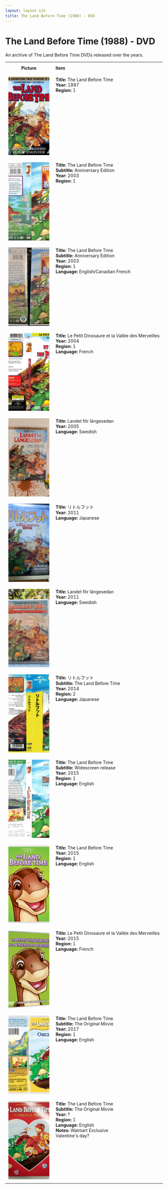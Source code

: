 ```yaml
---
layout: layout.njk
title: The Land Before Time (1988) - DVD
---
```


# The Land Before Time (1988) - DVD

An archive of The Land Before Time DVDs released over the years.

<div class="table-wrapper">
  <div class="responsive-row">
<table>
  <tr>
    <th style="width:20%; vertical-align:top; padding:10px;">
      <strong>Picture</strong>
    </th>
    <th style="text-align: left; padding:10px;">
      <strong>Item</strong>
    </th>
  </tr>

<tr>
    <td style="width:30%; text-align: center; vertical-align:top; padding:10px;">
      <a href="/images/media/dvd/1/1997_orig.png" data-lightbox="books" data-title="The Land Before Time">
        <div class="img-box">
          <img loading="lazy" src="/images/media/dvd/1/1997_orig.png" alt="The Land Before Time" style="height:250px; object-fit:cover;" />
        </div>
      </a>
    </td>
    <td style="vertical-align:top; padding:10px;">
      <strong>Title:</strong> The Land Before Time<br/>
      <strong>Year:</strong> 1997<br/>
      <strong>Region:</strong> 1<br/>
    </td>
  </tr>

<tr>
    <td style="width:30%; text-align: center; vertical-align:top; padding:10px;">
      <a href="/images/media/dvd/1/anniversaryedition_orig)2003.jpg" data-lightbox="books" data-title="The Land Before Time">
        <div class="img-box">
          <img loading="lazy" src="/images/media/dvd/1/anniversaryedition_orig)2003.jpg" alt="The Land Before Time" style="height:250px; object-fit:cover;" />
        </div>
      </a>
    </td>
    <td style="vertical-align:top; padding:10px;">
      <strong>Title:</strong> The Land Before Time<br/>
      <strong>Subtitle:</strong> Anniversary Edition<br/>
      <strong>Year:</strong> 2003<br/>
      <strong>Region:</strong> 1<br/>
    </td>
  </tr>

<tr>
    <td style="width:30%; text-align: center; vertical-align:top; padding:10px;">
      <a href="/images/media/dvd/1/canadian1_orig2003.png" data-lightbox="books" data-title="The Land Before Time">
        <div class="img-box">
          <img loading="lazy" src="/images/media/dvd/1/canadian1_orig2003.png" alt="The Land Before Time" style="height:250px; object-fit:cover;" />
        </div>
      </a>
    </td>
    <td style="vertical-align:top; padding:10px;">
      <strong>Title:</strong> The Land Before Time<br/>
      <strong>Subtitle:</strong> Anniversary Edition<br/>
      <strong>Year:</strong> 2003<br/>
      <strong>Region:</strong> 1<br/>
      <strong>Language:</strong> English/Canadian French<br/>
    </td>
  </tr>

<tr>
    <td style="width:30%; text-align: center; vertical-align:top; padding:10px;">
      <a href="/images/media/dvd/1/le-petit-dinosaure-vol-1-la-vallee-des-merveilles-09131904022007_orig2004.jpg" data-lightbox="books" data-title="Le Petit Dinosaure et la Vallée des Merveilles">
        <div class="img-box">
          <img loading="lazy" src="/images/media/dvd/1/le-petit-dinosaure-vol-1-la-vallee-des-merveilles-09131904022007_orig2004.jpg" alt="Le Petit Dinosaure et la Vallée des Merveilles" style="height:250px; object-fit:cover;" />
        </div>
      </a>
    </td>
    <td style="vertical-align:top; padding:10px;">
      <strong>Title:</strong> Le Petit Dinosaure et la Vallée des Merveilles<br/>
      <strong>Year:</strong> 2004<br/>
      <strong>Region:</strong> 1<br/>
      <strong>Language:</strong> French<br/>
    </td>
  </tr>

  <tr>
    <td style="width:30%; text-align: center; vertical-align:top; padding:10px;">
      <a href="/images/media/dvd/1/lbt1-swedish-dvd.jpg" data-lightbox="books" data-title="Landet för längesedan">
        <div class="img-box">
          <img loading="lazy" src="/images/media/dvd/1/lbt1-swedish-dvd.jpg" alt="Landet för längesedan" style="height:250px; object-fit:cover;" />
        </div>
      </a>
    </td>
    <td style="vertical-align:top; padding:10px;">
      <strong>Title:</strong> Landet för längesedan<br/>
      <strong>Year:</strong> 2005<br/>
      <strong>Language:</strong> Swedish<br/>
    </td>
  </tr>

  <tr id="lbt1-ja-2011-29">
    <td style="width:30%; text-align: center; vertical-align:top; padding:10px;">
      <a href="/images/media/dvd/1/lbt1-ja-2011.jpg" data-lightbox="books" data-title="リトルフット">
        <div class="img-box">
          <img loading="lazy" src="/images/media/dvd/1/lbt1-ja-2011.jpg" alt="リトルフット" style="height:250px; object-fit:cover;" />
        </div>
      </a>
    </td>
    <td style="vertical-align:top; padding:10px;">
      <strong>Title:</strong> リトルフット<br/>
      <strong>Year:</strong> 2011<br/>
      <strong>Language:</strong> Japanese<br/>
    </td>
  </tr>


<tr>
    <td style="width:30%; text-align: center; vertical-align:top; padding:10px;">
      <a href="/images/media/dvd/1/lbt1-swedish-dvd1.jpg" data-lightbox="books" data-title="Landet för längesedan">
        <div class="img-box">
          <img loading="lazy" src="/images/media/dvd/1/lbt1-swedish-dvd1.jpg" alt="Landet för längesedan" style="height:250px; object-fit:cover;" />
        </div>
      </a>
    </td>
    <td style="vertical-align:top; padding:10px;">
      <strong>Title:</strong> Landet för längesedan<br/>
      <strong>Year:</strong> 2011<br/>
      <strong>Language:</strong> Swedish<br/>
    </td>
  </tr>


  <tr>
    <td style="width:30%; text-align: center; vertical-align:top; padding:10px;">
      <a href="/images/media/dvd/1/lbt1-region3-scan_orig2014.jpg" data-lightbox="books" data-title="リトルフット">
        <div class="img-box">
          <img loading="lazy" src="/images/media/dvd/1/lbt1-region3-scan_orig2014.jpg" alt="リトルフット" style="height:250px; object-fit:cover;" />
        </div>
      </a>
    </td>
    <td style="vertical-align:top; padding:10px;">
      <strong>Title:</strong> リトルフット<br/>
      <strong>Subtitle:</strong> The Land Before Time<br/>
      <strong>Year:</strong> 2014<br/>
      <strong>Region:</strong> 2<br/>
      <strong>Language:</strong> Japanese<br/>
    </td>
  </tr>

<tr>
    <td style="width:30%; text-align: center; vertical-align:top; padding:10px;">
      <a href="/images/media/dvd/1/lbt1release2015_orig.jpg" data-lightbox="books" data-title="The Land Before Time">
        <div class="img-box">
          <img loading="lazy" src="/images/media/dvd/1/lbt1release2015_orig.jpg" alt="The Land Before Time" style="height:250px; object-fit:cover;" />
        </div>
      </a>
    </td>
    <td style="vertical-align:top; padding:10px;">
      <strong>Title:</strong> The Land Before Time<br/>
      <strong>Subtitle:</strong> Widescreen release<br/>
      <strong>Year:</strong> 2015<br/>
      <strong>Region:</strong> 1<br/>
      <strong>Language:</strong> English<br/>
    </td>
  </tr>

<tr>
    <td style="width:30%; text-align: center; vertical-align:top; padding:10px;">
      <a href="/images/media/dvd/1/2015_orig.jpeg" data-lightbox="books" data-title="The Land Before Time">
        <div class="img-box">
          <img loading="lazy" src="/images/media/dvd/1/2015_orig.jpeg" alt="The Land Before Time" style="height:250px; object-fit:cover;" />
        </div>
      </a>
    </td>
    <td style="vertical-align:top; padding:10px;">
      <strong>Title:</strong> The Land Before Time<br/>
      <strong>Year:</strong> 2015<br/>
      <strong>Region:</strong> 1<br/>
      <strong>Language:</strong> English<br/>
    </td>
  </tr>

<tr>
    <td style="width:30%; text-align: center; vertical-align:top; padding:10px;">
      <a href="/images/media/dvd/1/frenchremaster_orig.jpg" data-lightbox="books" data-title="Le Petit Dinosaure et la Vallée des Merveilles">
        <div class="img-box">
          <img loading="lazy" src="/images/media/dvd/1/frenchremaster_orig.jpg" alt="Le Petit Dinosaure et la Vallée des Merveilles" style="height:250px; object-fit:cover;" />
        </div>
      </a>
    </td>
    <td style="vertical-align:top; padding:10px;">
      <strong>Title:</strong> Le Petit Dinosaure et la Vallée des Merveilles<br/>
      <strong>Year:</strong> 2015<br/>
      <strong>Region:</strong> 1<br/>
      <strong>Language:</strong> French<br/>
    </td>
  </tr>

<tr>
    <td style="width:30%; text-align: center; vertical-align:top; padding:10px;">
      <a href="/images/media/dvd/1/lbt1-2017_orig.jpg" data-lightbox="books" data-title="The Land Before Time">
        <div class="img-box">
          <img loading="lazy" src="/images/media/dvd/1/lbt1-2017_orig.jpg" alt="The Land Before Time" style="height:250px; object-fit:cover;" />
        </div>
      </a>
    </td>
    <td style="vertical-align:top; padding:10px;">
      <strong>Title:</strong> The Land Before Time<br/>
      <strong>Subtitle:</strong> The Original Movie<br/>
      <strong>Year:</strong> 2017<br/>
      <strong>Region:</strong> 1<br/>
      <strong>Language:</strong> English<br/>
    </td>
  </tr>

<tr>
    <td style="width:30%; text-align: center; vertical-align:top; padding:10px;">
      <a href="/images/media/dvd/1/bigquestionmark-walmartexclusive.jpeg" data-lightbox="books" data-title="The Land Before Time">
        <div class="img-box">
          <img loading="lazy" src="/images/media/dvd/1/bigquestionmark-walmartexclusive.jpeg" alt="The Land Before Time" style="height:250px; object-fit:cover;" />
        </div>
      </a>
    </td>
    <td style="vertical-align:top; padding:10px;">
      <strong>Title:</strong> The Land Before Time<br/>
      <strong>Subtitle:</strong> The Original Movie<br/>
      <strong>Year:</strong> ?<br/>
      <strong>Region:</strong> 1<br/>
      <strong>Language:</strong> English<br/>
      <strong>Notes:</strong> Walmart Exclusive<br/>
Valentine's day?<br/>
    </td>
  </tr>



</table>
</div>
</div>